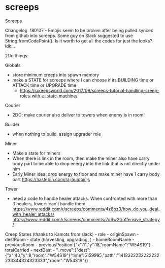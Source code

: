 # screeps
Screeps 

Changelog:
180107 
	- Emojis seem to be broken after being pulled synced from github into screeps. Some guy on Slack suggested to use String.fromCodePoint(). Is it worth to get all the codes for just the looks? Idk...



2Do things:


Globals
- store minimum creeps into spawn memory
- make a STATE for screeps where I can choose if its BUILDING time or ATTACK time or UPGRADE time
	- https://screepsworld.com/2017/09/screeps-tutorial-handling-creep-roles-with-a-state-machine/

Courier
- 2DO: make courier also deliver to towers when enemy is in room!

Builder
- when nothing to build, assign upgrader role

Miner
- Make a state for miners
- When there is link in the room, then make the miner also have carry body part to be able to drop energy into the link that is not directly under him
- Early Miner idea: drop energy to floor and make miner have 1 carry body part https://hastebin.com/rajihumoji.js

Tower
- need a code to handle healer attacks. When confronted with more than 3 healers, towers can't handle them
https://www.reddit.com/r/screeps/comments/4z8bz3/how_do_you_deal_with_healer_attacks/
https://www.reddit.com/r/screeps/comments/7d6w2t/offensive_strategy/





Creep States (thanks to Kamots from slack)
	- role
	- originSpawn
	- destRoom
	- state (harvesting, upgrading, )
	- homeRoomName
	- previousRoom
	- previousPosition {"x":11,"y":18,"roomName":"W54S19"}
	- totalCarried
	- nextDest
	- "_move":{"dest":{"x":40,"y":8,"room":"W54S19"}"time":5159995,"path":"1418322232222222233344324323333","room":"W54S19"}}

